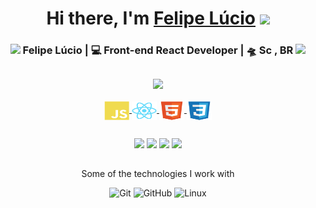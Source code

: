 <div align="center">
   <h1>Hi there, I'm <a href="https://www.linkedin.com/in/felipe-l%C3%BAcio-3802751bb/">Felipe Lúcio</a> <img src="https://media.giphy.com/media/hvRJCLFzcasrR4ia7z/giphy.gif" width="25px"> </h1>
</div>
<div align="center">
  <h3><img src="https://media.giphy.com/media/WUlplcMpOCEmTGBtBW/giphy.gif" width="30"> Felipe Lúcio | 💻 Front-end React Developer | 🛸 Sc , BR <img src="https://media.giphy.com/media/WUlplcMpOCEmTGBtBW/giphy.gif" width="30"></h3>
</div>
  
  ##
  
<div align="center">
    <a href="https://github.com/eufelipelucio">
    <img height="180em" src="https://github-readme-stats.vercel.app/api?username=eufelipelucio&show_icons=true&theme=gree-blue&include_all_commits=true&count_private=true"/>
</div>
<div style="display: inline_block" align="center"><br>
    <img align="center" alt="LIpe-Js" height="30" width="40" src="https://raw.githubusercontent.com/devicons/devicon/master/icons/javascript/javascript-plain.svg">
    <img align="center" alt="Lipe-React" height="30" width="40" src="https://raw.githubusercontent.com/devicons/devicon/master/icons/react/react-original.svg">
    <img align="center" alt="Lipe-HTML" height="30" width="40" src="https://raw.githubusercontent.com/devicons/devicon/master/icons/html5/html5-original.svg">
    <img align="center" alt="Lipe-CSS" height="30" width="40" src="https://raw.githubusercontent.com/devicons/devicon/master/icons/css3/css3-original.svg">
</div>
  
  ##
   
<div align="center"> 
    <a href="https://www.youtube.com/channel/UC9y83WkQiEZqZbQPK-tUmmA" target="_blank"><img src="https://img.shields.io/badge/YouTube-FF0000?style=for-the-badge&logo=youtube&logoColor=white" target="_blank"></a>
    <a href="https://instagram.com/eufelipelucio" target="_blank"><img src="https://img.shields.io/badge/-Instagram-254547?style=for-the-badge&logo=instagram&logoColor=white" target="_blank"></a>
    <a href = "mailto:felipesou94@gmail.com"><img src="https://img.shields.io/badge/-Gmail-%23333?style=for-the-badge&logo=gmail&logoColor=white" target="_blank"></a>
    <a href="https://www.linkedin.com/in/felipe-l%C3%BAcio-3802751bb/" target="_blank"><img src="https://img.shields.io/badge/-LinkedIn-%230077B5?style=for-the-badge&logo=linkedin&logoColor=white" target="_blank"></a>
</div>
  
  ##
  
<div align="center">Some of the technologies I work with
  
![Git](https://img.shields.io/badge/-Git-222222?style=flat&logo=git&logoColor=F05032)
![GitHub](https://img.shields.io/badge/-GitHub-222222?style=flat&logo=github&logoColor=FFFFFF)
![Linux](https://img.shields.io/badge/-Linux-222222?style=flat&logo=linux&logoColor=FCC624)
</div>
